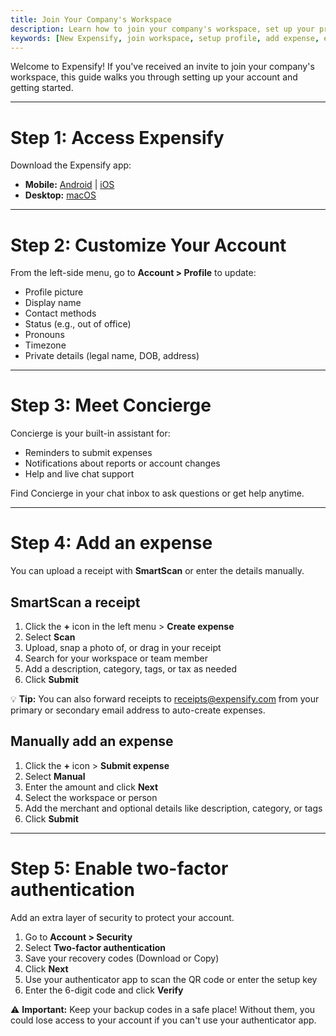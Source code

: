 ```yaml
---
title: Join Your Company's Workspace
description: Learn how to join your company's workspace, set up your profile, add expenses, and secure your account in New Expensify.
keywords: [New Expensify, join workspace, setup profile, add expense, enable two-factor authentication, SmartScan, Concierge]
---
```



Welcome to Expensify! If you've received an invite to join your company's workspace, this guide walks you through setting up your account and getting started.

---

# Step 1: Access Expensify

Download the Expensify app:

- **Mobile:** [Android](https://play.google.com/store/apps/details?id=com.expensify.chat) | [iOS](https://apps.apple.com/us/app/expensify-cash/id1530278510)
- **Desktop:** [macOS](https://new.expensify.com/NewExpensify.dmg)

---

# Step 2: Customize Your Account

From the left-side menu, go to **Account > Profile** to update:
   - Profile picture
   - Display name
   - Contact methods
   - Status (e.g., out of office)
   - Pronouns
   - Timezone
   - Private details (legal name, DOB, address)

---

# Step 3: Meet Concierge

Concierge is your built-in assistant for:

- Reminders to submit expenses
- Notifications about reports or account changes
- Help and live chat support

Find Concierge in your chat inbox to ask questions or get help anytime.

---

# Step 4: Add an expense

You can upload a receipt with **SmartScan** or enter the details manually.

## SmartScan a receipt

1. Click the **+** icon in the left menu > **Create expense**
2. Select **Scan**
3. Upload, snap a photo of, or drag in your receipt
4. Search for your workspace or team member
5. Add a description, category, tags, or tax as needed
6. Click **Submit**

💡 **Tip:** You can also forward receipts to [receipts@expensify.com](mailto:receipts@expensify.com) from your primary or secondary email address to auto-create expenses.

## Manually add an expense

1. Click the **+** icon > **Submit expense**
2. Select **Manual**
3. Enter the amount and click **Next**
4. Select the workspace or person
5. Add the merchant and optional details like description, category, or tags
6. Click **Submit**

---

# Step 5: Enable two-factor authentication

Add an extra layer of security to protect your account.

1. Go to **Account > Security**
2. Select **Two-factor authentication**
3. Save your recovery codes (Download or Copy)
4. Click **Next**
5. Use your authenticator app to scan the QR code or enter the setup key
6. Enter the 6-digit code and click **Verify**

⚠️ **Important:** Keep your backup codes in a safe place! Without them, you could lose access to your account if you can't use your authenticator app.


